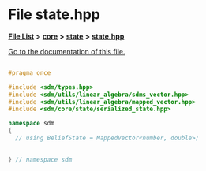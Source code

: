 
# File state.hpp

[**File List**](files.md) **>** [**core**](dir_92216a09053680f71034e5e26026ee62.md) **>** [**state**](dir_d0d8dc666ec4ca9b544d63f25347f269.md) **>** [**state.hpp**](state_8hpp.md)

[Go to the documentation of this file.](state_8hpp.md) 


````cpp

#pragma once

#include <sdm/types.hpp>
#include <sdm/utils/linear_algebra/sdms_vector.hpp>
#include <sdm/utils/linear_algebra/mapped_vector.hpp>
#include <sdm/core/state/serialized_state.hpp>

namespace sdm
{
  // using BeliefState = MappedVector<number, double>;
  

} // namespace sdm
````

